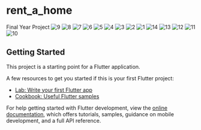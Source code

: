 # rent_a_home

Final Year Project
![9](https://github.com/nuGhiin/Rent-A-Home-FD/assets/92166721/919308f4-8ca7-4d6d-b1bf-3eb7db7f5412)
![8](https://github.com/nuGhiin/Rent-A-Home-FD/assets/92166721/7baf7e16-e203-45c8-aa66-f6c052dfa9d9)
![7](https://github.com/nuGhiin/Rent-A-Home-FD/assets/92166721/82826f1b-4836-42d4-804e-a986b825cc5b)
![6](https://github.com/nuGhiin/Rent-A-Home-FD/assets/92166721/e0834cff-5705-407c-a31d-634c1f3bf18a)
![5](https://github.com/nuGhiin/Rent-A-Home-FD/assets/92166721/67692d16-2fb1-480d-b713-d88fe35d5762)
![4](https://github.com/nuGhiin/Rent-A-Home-FD/assets/92166721/e562245a-a8c9-4c1f-90b9-30407f856904)
![3](https://github.com/nuGhiin/Rent-A-Home-FD/assets/92166721/40657c57-9cfd-4e9a-b588-8f8349227fa1)
![2](https://github.com/nuGhiin/Rent-A-Home-FD/assets/92166721/403f8a64-e11f-4092-adc8-fbaf6bfcde27)
![1](https://github.com/nuGhiin/Rent-A-Home-FD/assets/92166721/ab28d11c-5f31-4d7e-a3ce-43d08715c183)
![14](https://github.com/nuGhiin/Rent-A-Home-FD/assets/92166721/7a38f5cd-1d51-4f22-8f3f-2d05a6cf11a1)
![13](https://github.com/nuGhiin/Rent-A-Home-FD/assets/92166721/619adae4-2fde-4928-adcd-34a84b9cdca2)
![12](https://github.com/nuGhiin/Rent-A-Home-FD/assets/92166721/c547cb6f-a95f-46dc-b17c-797172d7094f)
![11](https://github.com/nuGhiin/Rent-A-Home-FD/assets/92166721/f8230efc-d0d7-41e3-9b12-c59a1ff5b8c2)
![10](https://github.com/nuGhiin/Rent-A-Home-FD/assets/92166721/8c5fd462-e1dc-4392-9806-fb28df33c7d3)


## Getting Started

This project is a starting point for a Flutter application.

A few resources to get you started if this is your first Flutter project:

- [Lab: Write your first Flutter app](https://docs.flutter.dev/get-started/codelab)
- [Cookbook: Useful Flutter samples](https://docs.flutter.dev/cookbook)

For help getting started with Flutter development, view the
[online documentation](https://docs.flutter.dev/), which offers tutorials,
samples, guidance on mobile development, and a full API reference.
